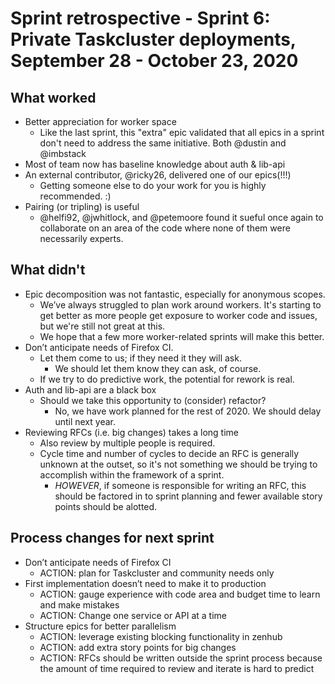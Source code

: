 # Sprint retrospective - Sprint 6: Private Taskcluster deployments, September 28 - October 23, 2020

## What worked
* Better appreciation for worker space
  * Like the last sprint, this "extra" epic validated that all epics in a sprint don't need to address the same initiative. Both @dustin and @imbstack
* Most of team now has baseline knowledge about auth & lib-api
* An external contributor, @ricky26, delivered one of our epics(!!!)
  * Getting someone else to do your work for you is highly recommended. :)
* Pairing (or tripling) is useful
  * @helfi92, @jwhitlock, and @petemoore found it sueful once again to collaborate on an area of the code where none of them were necessarily experts.

## What didn't
* Epic decomposition was not fantastic, especially for anonymous scopes.
  * We’ve always struggled to plan work around workers. It's starting to get better as more people get exposure to worker code and issues, but we're still not great at this.
  * We hope that a few more worker-related sprints will make this better.
* Don’t anticipate needs of Firefox CI.
  * Let them come to us; if they need it they will ask.
    * We should let them know they can ask, of course.
  * If we try to do predictive work, the potential for rework is real.
* Auth and lib-api are a black box
  * Should we take this opportunity to (consider) refactor?
    * No, we have work planned for the rest of 2020. We should delay until next year.
* Reviewing RFCs (i.e. big changes) takes a long time
  * Also review by multiple people is required.
  * Cycle time and number of cycles to decide an RFC is generally unknown at the outset, so it's not something we should be trying to accomplish within the framework of a sprint.
    * *HOWEVER*, if someone is responsible for writing an RFC, this should be factored in to sprint planning and fewer available story points should be alotted.

## Process changes for next sprint
* Don’t anticipate needs of Firefox CI
  * ACTION: plan for Taskcluster and community needs only
* First implementation doesn’t need to make it to production
  * ACTION: gauge experience with code area and budget time to learn and make mistakes
  * ACTION: Change one service or API at a time
* Structure epics for better parallelism
  * ACTION: leverage existing blocking functionality in zenhub
  * ACTION: add extra story points for big changes
  * ACTION: RFCs should be written outside the sprint process because the amount of time required to review and iterate is hard to predict